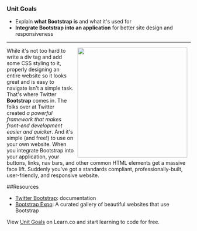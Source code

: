 
### Unit Goals
* Explain **what Bootstrap is** and what it's used for
* **Integrate Bootstrap into an application** for better site design and responsiveness

---
<img src="https://s3.amazonaws.com/after-school-assets/bootstrap.jpg" width="300px" align="right" hspace="10"> While it's not too hard to write a div tag and add some CSS styling to it, properly designing an entire website so it looks great and is easy to navigate isn't a simple task. That's where Twitter **Bootstrap** comes in. The folks over at Twitter created _a powerful framework that makes front-end development easier and quicker_. And it's simple (and free!) to use on your own website. When you integrate Bootstrap into your application, your buttons, links, nav bars, and other common HTML elements get a massive face lift. Suddenly you've got a standards compliant, professionally-built, user-friendly, and responsive website.


##Resources
+ <a href="http://getbootstrap.com/">Twitter Bootstrap</a>: documentation
+ <a href="http://expo.getbootstrap.com/">Bootstrap Expo</a>: A curated gallery of beautiful websites that use Bootstrap

<p data-visibility='hidden'>View <a href='https://learn.co/lessons/hs-bootstrap-intro' title='Unit Goals'>Unit Goals</a> on Learn.co and start learning to code for free.</p>
